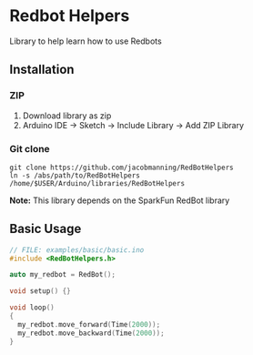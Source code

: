# Redbot Helpers

Library to help learn how to use Redbots

## Installation
### ZIP
1. Download library as zip
1. Arduino IDE -> Sketch -> Include Library -> Add ZIP Library

### Git clone
```
git clone https://github.com/jacobmanning/RedBotHelpers
ln -s /abs/path/to/RedBotHelpers /home/$USER/Arduino/libraries/RedBotHelpers
```

**Note:** This library depends on the SparkFun RedBot library

## Basic Usage
```C++
// FILE: examples/basic/basic.ino
#include <RedBotHelpers.h>

auto my_redbot = RedBot();

void setup() {}

void loop()
{
  my_redbot.move_forward(Time(2000));
  my_redbot.move_backward(Time(2000));
}
```

